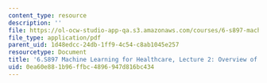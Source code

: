 ```yaml
---
content_type: resource
description: ''
file: https://ol-ocw-studio-app-qa.s3.amazonaws.com/courses/6-s897-machine-learning-for-healthcare-spring-2019/0ea60e881b96ffbc4896947d816bc434_MIT6_S897S19_lec2.pdf
file_type: application/pdf
parent_uid: 1d48edcc-24db-1ff9-4c54-c8ab1045e257
resourcetype: Document
title: '6.S897 Machine Learning for Healthcare, Lecture 2: Overview of Clinical Care'
uid: 0ea60e88-1b96-ffbc-4896-947d816bc434
---
```

